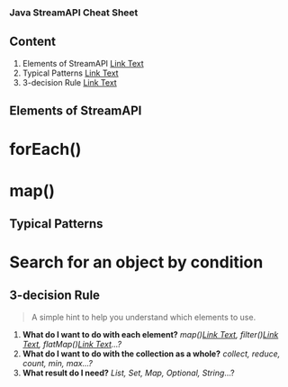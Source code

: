 ### Java StreamAPI Cheat Sheet

## Content
1. Elements of StreamAPI [Link Text](#elements-of-streamapi)
2. Typical Patterns [Link Text](#typical-patterns)
3. 3-decision Rule [Link Text](#3-decision-rule)

## Elements of StreamAPI
# forEach()
# map()

## Typical Patterns
# Search for an object by condition

## 3-decision Rule
> A simple hint to help you understand which elements to use.
1. **What do I want to do with each element?**
   *map()[Link Text](#map()), filter()[Link Text](#filter()), flatMap()[Link Text](#flatMap())...?*
2. **What do I want to do with the collection as a whole?**
   *collect, reduce, count, min, max...?*
3. **What result do I need?**
   *List, Set, Map, Optional, String*...?
